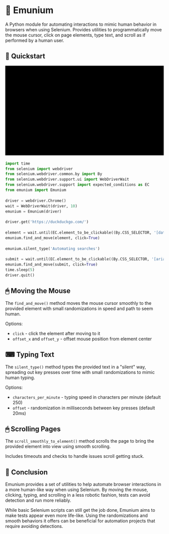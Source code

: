 # 🤖 Emunium

A Python module for automating interactions to mimic human behavior in browsers when using Selenium. Provides utilities to programmatically move the mouse cursor, click on page elements, type text, and scroll as if performed by a human user.

## 🚀 Quickstart

![Emunium preview](preview.gif)

```python
import time
from selenium import webdriver
from selenium.webdriver.common.by import By
from selenium.webdriver.support.ui import WebDriverWait
from selenium.webdriver.support import expected_conditions as EC
from emunium import Emunium

driver = webdriver.Chrome()
wait = WebDriverWait(driver, 10)
emunium = Emunium(driver)

driver.get('https://duckduckgo.com/')

element = wait.until(EC.element_to_be_clickable((By.CSS_SELECTOR, '[data-state="suggesting"]')))
emunium.find_and_move(element, click=True)

emunium.silent_type('Automating searches')

submit = wait.until(EC.element_to_be_clickable((By.CSS_SELECTOR, '[aria-label="Search"]')))
emunium.find_and_move(submit, click=True)
time.sleep(5)
driver.quit()
```

## 🖱 Moving the Mouse

The `find_and_move()` method moves the mouse cursor smoothly to the provided element with small randomizations in speed and path to seem human. 

Options:

- `click` - click the element after moving to it
- `offset_x` and `offset_y` - offset mouse position from element center

## ⌨ Typing Text

The `silent_type()` method types the provided text in a "silent" way, spreading out key presses over time with small randomizations to mimic human typing.

Options: 

- `characters_per_minute` - typing speed in characters per minute (default 250)
- `offset` - randomization in milliseconds between key presses (default 20ms)

## 🖱 Scrolling Pages

The `scroll_smoothly_to_element()` method scrolls the page to bring the provided element into view using smooth scrolling.

Includes timeouts and checks to handle issues scroll getting stuck.

## 🏁 Conclusion

Emunium provides a set of utilities to help automate browser interactions in a more human-like way when using Selenium. By moving the mouse, clicking, typing, and scrolling in a less robotic fashion, tests can avoid detection and run more reliably.

While basic Selenium scripts can still get the job done, Emunium aims to make tests appear even more life-like. Using the randomizations and smooth behaviors it offers can be beneficial for automation projects that require avoiding detections.